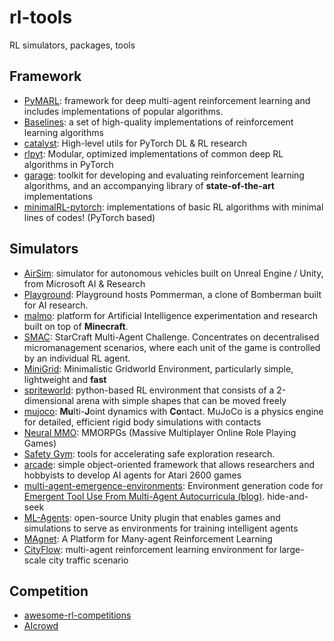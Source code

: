 # rl-tools

RL simulators, packages, tools

## Framework

- [PyMARL](https://github.com/oxwhirl/pymarl): framework for deep multi-agent reinforcement learning and includes implementations of popular algorithms.
- [Baselines](https://github.com/openai/baselines): a set of high-quality implementations of reinforcement learning algorithms
- [catalyst](https://github.com/catalyst-team/catalyst): High-level utils for PyTorch DL & RL research
- [rlpyt](https://github.com/astooke/rlpyt): Modular, optimized implementations of common deep RL algorithms in PyTorch
- [garage](https://github.com/rlworkgroup/garage): toolkit for developing and evaluating reinforcement learning algorithms, and an accompanying library of **state-of-the-art** implementations
- [minimalRL-pytorch](https://github.com/seungeunrho/minimalRL): implementations of basic RL algorithms with minimal lines of codes! (PyTorch based)

## Simulators

- [AirSim](https://github.com/microsoft/AirSim): simulator for autonomous vehicles built on Unreal Engine / Unity, from Microsoft AI & Research
- [Playground](https://github.com/MultiAgentLearning/playground): Playground hosts Pommerman, a clone of Bomberman built for AI research.
- [malmo](https://github.com/microsoft/malmo): platform for Artificial Intelligence experimentation and research built on top of **Minecraft**.
- [SMAC](https://github.com/oxwhirl/smac): StarCraft Multi-Agent Challenge. Concentrates on decentralised micromanagement scenarios, where each unit of the game is controlled by an individual RL agent.
- [MiniGrid](https://github.com/maximecb/gym-minigrid): Minimalistic Gridworld Environment, particularly simple, lightweight and **fast**
- [spriteworld](https://github.com/deepmind/spriteworld): python-based RL environment that consists of a 2-dimensional arena with simple shapes that can be moved freely
- [mujoco](http://mujoco.org/): **Mu**lti-**J**oint dynamics with **Co**ntact. MuJoCo is a physics engine for detailed, efficient rigid body simulations with contacts
- [Neural MMO](https://github.com/jsuarez5341/neural-mmo): MMORPGs (Massive Multiplayer Online Role Playing Games)
- [Safety Gym](https://openai.com/blog/safety-gym/): tools for accelerating safe exploration research.
- [arcade](https://github.com/mgbellemare/Arcade-Learning-Environment): simple object-oriented framework that allows researchers and hobbyists to develop AI agents for Atari 2600 games
- [multi-agent-emergence-environments](https://github.com/openai/multi-agent-emergence-environments): Environment generation code for [Emergent Tool Use From Multi-Agent Autocurricula (blog)](https://openai.com/blog/emergent-tool-use/). hide-and-seek
- [ML-Agents](https://github.com/Unity-Technologies/ml-agents):  open-source Unity plugin that enables games and simulations to serve as environments for training intelligent agents
- [MAgnet](https://github.com/geek-ai/MAgent): A Platform for Many-agent Reinforcement Learning
- [CityFlow](https://github.com/cityflow-project/CityFlow): multi-agent reinforcement learning environment for large-scale city traffic scenario

## Competition

- [awesome-rl-competitions](https://github.com/seungjaeryanlee/awesome-rl-competitions)
- [AIcrowd](https://www.aicrowd.com/)